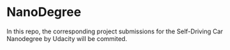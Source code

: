 # NanoDegree
In this repo, the corresponding project submissions for the Self-Driving Car Nanodegree by Udacity will be commited.
